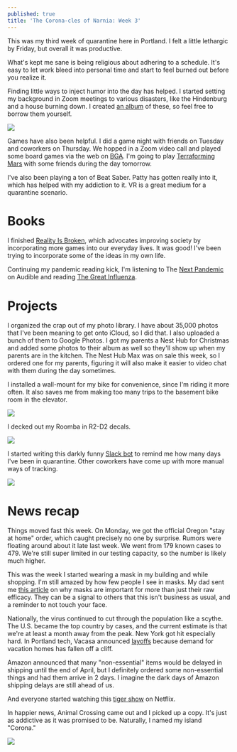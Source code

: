 ```yaml
---
published: true
title: 'The Corona-cles of Narnia: Week 3'
---
```

This was my third week of quarantine here in Portland. I felt a little lethargic by Friday, but overall it was productive.

What's kept me sane is being religious about adhering to a schedule. It's easy to let work bleed into personal time and start to feel burned out before you realize it.

Finding little ways to inject humor into the day has helped. I started setting my background in Zoom meetings to various disasters, like the Hindenburg and a house burning down. I created [an album](https://photos.app.goo.gl/GjvWHofTMvw9vymRA) of these, so feel free to borrow them yourself.

![]({{site.cdn_path}}/2020/03/28/quarantineDays.jpg)

Games have also been helpful. I did a game night with friends on Tuesday and coworkers on Thursday. We hopped in a Zoom video call and played some board games via the web on [BGA](https://boardgamearena.com/). I'm going to play [Terraforming Mars](https://store.steampowered.com/app/800270/Terraforming_Mars/) with some friends during the day tomorrow.

I've also been playing a ton of Beat Saber. Patty has gotten really into it, which has helped with my addiction to it. VR is a great medium for a quarantine scenario.

# Books

I finished [Reality Is Broken](https://www.amazon.com/Reality-Broken-Games-Better-Change-ebook/dp/B004G8Q1Q4/ref=sr_1_1?crid=3IG86SK6JI49K&keywords=jane+mcgonigal&qid=1585444673&s=digital-text&sprefix=jane+mcg%2Cdigital-text%2C204&sr=1-1), which advocates improving society by incorporating more games into our everyday lives. It was good! I've been trying to incorporate some of the ideas in my own life.

Continuing my pandemic reading kick, I'm listening to The [Next Pandemic](https://www.audible.com/pd/The-Next-Pandemic-Audiobook/B01NBMZY3D) on Audible and reading [The Great Influenza](https://www.amazon.com/Great-Influenza-Deadliest-Pandemic-History-ebook/dp/B000OCXFWE/ref=sr_1_2?keywords=influenza&qid=1585444802&sr=8-2).

# Projects 

I organized the crap out of my photo library. I have about 35,000 photos that I've been meaning to get onto iCloud, so I did that. I also uploaded a bunch of them to Google Photos. I got my parents a Nest Hub for Christmas and added some photos to their album as well so they'll show up when my parents are in the kitchen. The Nest Hub Max was on sale this week, so I ordered one for my parents, figuring it will also make it easier to video chat with them during the day sometimes.

I installed a wall-mount for my bike for convenience, since I'm riding it more often. It also saves me from making too many trips to the basement bike room in the elevator.

![]({{site.cdn_path}}/2020/03/28/bikeMount.jpg)

I decked out my Roomba in R2-D2 decals.

![]({{site.cdn_path}}/2020/03/28/r2Roomba.jpg)

I started writing this darkly funny [Slack bot](https://github.com/davidmerrick/quarantinebot) to remind me how many days I've been in quarantine. Other coworkers have come up with more manual ways of tracking.

![]({{site.cdn_path}}/2020/03/28/quarantineDays.jpg)

# News recap

Things moved fast this week. On Monday, we got the official Oregon "stay at home" order, which caught precisely no one by surprise. Rumors were floating around about it late last week. We went from 179 known cases to 479. We're still super limited in our testing capacity, so the number is likely much higher. 

This was the week I started wearing a mask in my building and while shopping. I'm still amazed by how few people I see in masks. My dad sent me [this article](https://www.nytimes.com/2020/03/27/health/us-coronavirus-face-masks.html) on why masks are important for more than just their raw efficacy. They can be a signal to others that this isn't business as usual, and a reminder to not touch your face.

Nationally, the virus continued to cut through the population like a scythe. The U.S. became the top country by cases, and the current estimate is that we're at least a month away from the peak. New York got hit especially hard. In Portland tech, Vacasa announced [layoffs](https://www.bizjournals.com/portland/news/2020/03/20/vacasa-announces-large-scale-layoffs-slashes.html) because demand for vacation homes has fallen off a cliff.

Amazon announced that many "non-essential" items would be delayed in shipping until the end of April, but I definitely ordered some non-essential things and had them arrive in 2 days. I imagine the dark days of Amazon shipping delays are still ahead of us.

And everyone started watching this [tiger show](https://www.netflix.com/title/81115994) on Netflix.

In happier news, Animal Crossing came out and I picked up a copy. It's just as addictive as it was promised to be. Naturally, I named my island "Corona."

![]({{site.cdn_path}}/2020/03/28/coronaCrossing.jpeg)
